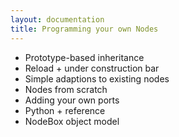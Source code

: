 ```yaml
---
layout: documentation
title: Programming your own Nodes
---
```

* Prototype-based inheritance
* Reload + under construction bar
* Simple adaptions to existing nodes
* Nodes from scratch
* Adding your own ports
* Python + reference
* NodeBox object model

